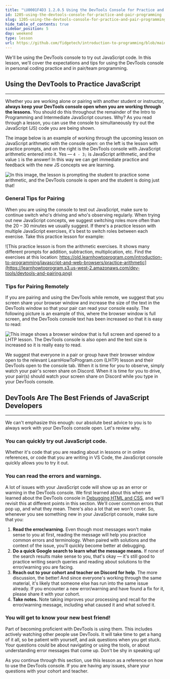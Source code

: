 ```yaml
---
title: "\U0001F4D3 1.2.0.5 Using the DevTools Console for Practice and Pair Programming"
id: 1205-using-the-devtools-console-for-practice-and-pair-programming
slug: 1205-using-the-devtools-console-for-practice-and-pair-programming
hide_table_of_contents: true
sidebar_position: 5
day: weekend
type: lesson
url: https://github.com/fidgetech/introduction-to-programming/blob/main/0e_using_devtools_for_practice_and_pair_programming.md
---
```


We'll be using the DevTools console to try out JavaScript code. In this lesson, we'll cover the expectations and tips for using the DevTools console in personal coding practice and in pair/team programming.

## Using the DevTools to Practice JavaScript
---

Whether you are working alone or pairing with another student or instructor, **always keep your DevTools console open when you are working through the lessons.** You should do this throughout the remainder of the Intro to Programming and Intermediate JavaScript courses. Why? As you read through a lesson, you can use the console to simultaneously try out the JavaScript (JS) code you are being shown. 

The image below is an example of working through the upcoming lesson on JavaScript arithmetic with the console open: on the left is the lesson with practice prompts, and on the right is the DevTools console with JavaScript arithmetic entered into it. Yes — `4 - 3;` is JavaScript arithmetic, and the value `1` is the answer! In this way we can get immediate practice and feedback with the new JS concepts we are learning.

![In this image, the lesson is prompting the student to practice some arithmetic, and the DevTools console is open and the student is doing just that!](https://learnhowtoprogram.s3.us-west-2.amazonaws.com/dev-tools/working-with-devtools-open.png)

### General Tips for Pairing

When you are using the console to test out JavaScript, make sure to continue switch who's driving and who's observing regularly. When trying out new JavaScript concepts, we suggest switching roles more often than the 20 – 30 minutes we usually suggest. If there's a practice lesson with multiple JavaScript exercises, it's best to switch roles between each exercise. Take this practice lesson for example:

![This practice lesson is from the arithmetic exercises. It shows many different prompts for addition, subtraction, multiplication, etc. Find the exercises at this location:  https://old.learnhowtoprogram.com/introduction-to-programming/javascript-and-web-browsers/practice-arithmetic](https://learnhowtoprogram.s3.us-west-2.amazonaws.com/dev-tools/devtools-and-pairing.png)

### Tips for Pairing Remotely

If you are pairing and using the DevTools while remote, we suggest that you screen share your browser window and increase the size of the text in the DevTools window so that your pair can read your console easily. The following picture is an example of this, where the browser window is full screen, and the DevTools console text has been increased so that it is easy to read:

![This image shows a browser window that is full screen and opened to a LHTP lesson. The DevTools console is also open and the text size is increased so it is really easy to read.](https://learnhowtoprogram.s3.us-west-2.amazonaws.com/dev-tools/increasing-devtools-font-for-readability.png)

We suggest that everyone in a pair or group have their browser window open to the relevant LearnHowToProgram.com (LHTP) lesson and their DevTools open to the console tab. When it is time for you to observe, simply watch your pair's screen share on Discord. When it is time for you to drive, your pair(s) should watch your screen share on Discord while you type in your DevTools console. 

## DevTools Are The Best Friends of JavaScript Developers
---

We can't emphasize this enough: our absolute best advice to you is to always work with your DevTools console open. Let's review why.

### You can quickly try out JavaScript code.

Whether it's code that you are reading about in lessons or in online references, or code that you are writing in VS Code, the JavaScript console quickly allows you to try it out.

### You can read the errors and warnings.

A lot of issues with your JavaScript code will show up as an error or warning in the DevTools console. We first learned about this when we learned about the DevTools console in [Debugging HTML and CSS]( https://old.learnhowtoprogram.com/introduction-to-programming/git-html-and-css/debugging-html-and-css), and we'll revisit this at different points in this section. We'll cover common errors that pop up, and what they mean. There's also a lot that we won't cover. So, whenever you see something new in your JavaScript console, make sure that you:

  1. **Read the error/warning.** Even though most messages won't make sense to you at first, reading the message will help you practice  common errors and terminology. When paired with solutions and the context of the issue, you'll quickly become better at debugging.
  2. **Do a quick Google search to learn what the message means.** 
  If none of the search results make sense to you, that's okay — it's still good to practice writing search queries and reading about solutions to the error/warning you are facing.
  3. **Reach out to your cohort and teacher on Discord for help**. The more discussion, the better! And since everyone's working through the same material, it's likely that someone else has run into the same issue already. If you encounter a new error/warning and have found a fix for it, please share it with your cohort.
  4. **Take notes.** Note taking improves your processing and recall for the error/warning message, including what caused it and what solved it.

### You will get to know your new best friend!

Part of becoming proficient with DevTools is using them. This includes actively watching other people use DevTools. It will take time to get a hang of it all, so be patient with yourself, and ask questions when you get stuck. Your questions could be about navigating or using the tools, or about understanding error messages that come up. Don't be shy in speaking up!

As you continue through this section, use this lesson as a reference on how to use the DevTools console. If you are having any issues, share your questions with your cohort and teacher. 
